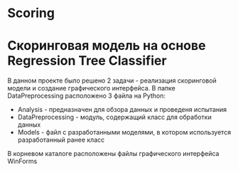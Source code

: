 # Scoring
# Скоринговая модель на основе Regression Tree Classifier

В данном проекте было решено 2 задачи - реализация скоринговой модели и создание графического интерфейса.
В папке DataPreprocessing расположено 3 файла на Python:
* Analysis - предназначен для обзора данных и проведеня испытания
* DataPreprocessing - модуль, содержащий класс для обработки данных
* Models - файл с разработанными моделями, в котором используется разработанный ранее класс

В корневом каталоге расположены файлы графического интерфейса WinForms
